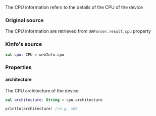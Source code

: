 The CPU information refers to the details of the CPU of the device

### Original source

The CPU information are retrieved from `UAParser.result.cpu` property

### KInfo's source

```kotlin
val cpu: CPU = webInfo.cpu
```

### Properties

#### architecture

The CPU architecture of the device

```kotlin
val architecture: String = cpu.architecture

println(architecture) //e.g. x86
```